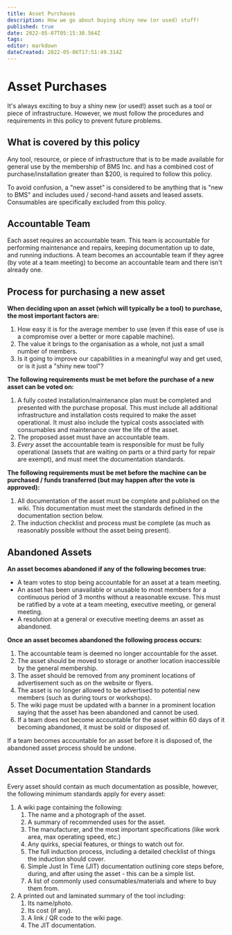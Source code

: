 ```yaml
---
title: Asset Purchases
description: How we go about buying shiny new (or used) stuff!
published: true
date: 2022-05-07T05:15:30.564Z
tags: 
editor: markdown
dateCreated: 2022-05-06T17:51:49.314Z
---
```



# Asset Purchases
It's always exciting to buy a shiny new (or used!) asset such as a tool or piece of infrastructure. However, we must follow the procedures and requirements in this policy to prevent future problems.

## What is covered by this policy
Any tool, resource, or piece of infrastructure that is to be made available for general use by the membership of BMS Inc. and has a combined cost of purchase/installation greater than $200, is required to follow this policy.

To avoid confusion, a "new asset" is considered to be anything that is "new to BMS" and includes used / second-hand assets and leased assets. Consumables are specifically excluded from this policy.

## Accountable Team
Each asset requires an accountable team. This team is accountable for performing maintenance and repairs, keeping documentation up to date, and running inductions. A team becomes an accountable team if they agree (by vote at a team meeting) to become an accountable team and there isn't already one.

## Process for purchasing a new asset
**When deciding upon an asset (which will typically be a tool) to purchase, the most important factors are:**
1. How easy it is for the average member to use (even if this ease of use is a compromise over a better or more capable machine).
2. The value it brings to the organisation as a whole, not just a small number of members.
3. Is it going to improve our capabilities in a meaningful way and get used, or is it just a "shiny new tool"?

**The following requirements must be met before the purchase of a new asset can be voted on:**
1. A fully costed installation/maintenance plan must be completed and presented with the purchase proposal. This must include all additional infrastructure and installation costs required to make the asset operational. It must also include the typical costs associated with consumables and maintenance over the life of the asset.
2. The proposed asset must have an accountable team.
3. *Every* asset the accountable team is responsible for must be fully operational (assets that are waiting on parts or a third party for repair are exempt), and must meet the documentation standards.

**The following requirements must be met before the machine can be purchased / funds transferred (but may happen after the vote is approved):**
1. All documentation of the asset must be complete and published on the wiki. This documentation must meet the standards defined in the documentation section below.
2. The induction checklist and process must be complete (as much as reasonably possible without the asset being present).

## Abandoned Assets
**An asset becomes abandoned if any of the following becomes true:**
* A team votes to stop being accountable for an asset at a team meeting.
* An asset has been unavailable or unusable to most members for a continuous period of 3 months without a reasonable excuse. This must be ratified by a vote at a team meeting, executive meeting, or general meeting.
* A resolution at a general or executive meeting deems an asset as abandoned.

**Once an asset becomes abandoned the following process occurs:**
1. The accountable team is deemed no longer accountable for the asset.
2. The asset should be moved to storage or another location inaccessible by the general membership.
3. The asset should be removed from any prominent locations of advertisement such as on the website or flyers.
4. The asset is no longer allowed to be advertised to potential new members (such as during tours or workshops).
5. The wiki page must be updated with a banner in a prominent location saying that the asset has been abandoned and cannot be used.
6. If a team does not become accountable for the asset within 60 days of it becoming abandoned, it must be sold or disposed of.

If a team becomes accountable for an asset before it is disposed of, the abandoned asset process should be undone.

## Asset Documentation Standards
Every asset should contain as much documentation as possible, however, the following minimum standards apply for every asset:
1. A wiki page containing the following:
    1. The name and a photograph of the asset.
    2. A summary of recommended uses for the asset.
    3. The manufacturer, and the most important specifications (like work area, max operating speed, etc.)
    4. Any quirks, special features, or things to watch out for.
    5. The full induction process, including a detailed checklist of things the induction should cover.
    6. Simple Just In Time (JIT) documentation outlining core steps before, during, and after using the asset - this can be a simple list.
    7. A list of commonly used consumables/materials and where to buy them from.
2. A printed out and laminated summary of the tool including:
    1. Its name/photo.
    2. Its cost (if any).
    2. A link / QR code to the wiki page.
    3. The JIT documentation.